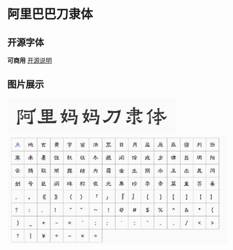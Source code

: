 # 阿里巴巴刀隶体 
## 开源字体
**可商用** 
[开源说明](AlimamaDaoLiTi\font\LICENSE.txt)
## 图片展示
<img src="./images/1031.png"/> 
<img src="./images/1032.png"/> 
